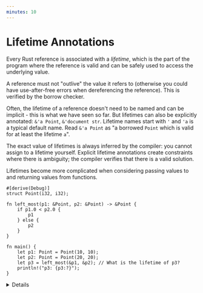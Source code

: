 ```yaml
---
minutes: 10
---
```


# Lifetime Annotations

Every Rust reference is associated with a _lifetime_, which is the part of the 
program where the reference is valid and can be safely used to access the 
underlying value.

A reference must not "outlive" the value it refers to (otherwise you could have
use-after-free errors when dereferencing the reference). This is verified by the 
borrow checker.

Often, the lifetime of a reference doesn't need to be named and can be 
implicit - this is what we have seen so far. But lifetimes can also be 
explicitly annotated: `&'a Point`, `&'document str`. Lifetime names start 
with `'` and `'a` is a typical default name. Read `&'a Point` as "a borrowed 
`Point` which is valid for at least the lifetime `a`".

The exact value of lifetimes is always inferred by the compiler: you cannot 
assign to a lifetime yourself. Explicit lifetime annotations create constraints 
where there is ambiguity; the compiler verifies that there is a valid solution.

Lifetimes become more complicated when considering passing values to and
returning values from functions.

<!-- The multi-line formatting by rustfmt in left_most is apparently
     intentional: https://github.com/rust-lang/rustfmt/issues/1908 -->

```rust,editable,compile_fail
#[derive(Debug)]
struct Point(i32, i32);

fn left_most(p1: &Point, p2: &Point) -> &Point {
    if p1.0 < p2.0 {
        p1
    } else {
        p2
    }
}

fn main() {
    let p1: Point = Point(10, 10);
    let p2: Point = Point(20, 20);
    let p3 = left_most(&p1, &p2); // What is the lifetime of p3?
    println!("p3: {p3:?}");
}
```

<details>

In this example, the compiler does not know what lifetime to infer for `p3`.
Looking inside the function body shows that it can only safely assume that
`p3`'s lifetime is the shorter of `p1` and `p2`. But just like types, Rust
requires explicit annotations of lifetimes on function arguments and return
values.

Add `'a` appropriately to `left_most` and note how it is introduced with the 
same syntax as generic parameters:

```rust,ignore
fn left_most<'a>(p1: &'a Point, p2: &'a Point) -> &'a Point {
```

This says, "given p1 and p2 which are both valid for at least `'a`, the return 
value is also valid for at least `'a`. Because the function is generic over `'a`,
the code will compile for any two references you pass in.

In common cases, lifetimes can be elided, as described on the next slide.

</details>

